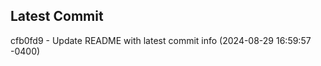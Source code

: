 
## Latest Commit
cfb0fd9 - Update README with latest commit info (2024-08-29 16:59:57 -0400) <Yunxi-Zhou>
